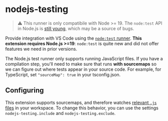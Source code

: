# nodejs-testing

> ⚠️ This runner is only compatibile with Node >= 19. The `node:test` API in Node.js is [still young](https://github.com/nodejs/node/issues?q=is%3Aopen+is%3Aissue+label%3Atest_runner), which may be a source of bugs.

Provide integration with VS Code using the [`node:test` runner](https://nodejs.org/api/test.html). **This extension requires Node.js >=19**: `node:test` is quite new and did not offer features we need in prior versions.

The Node.js test runner only supports running JavaScript files. If you have a compilation step, you'll need to make sure that runs **with sourcemaps** so we can figure out where tests appear in your source code. For example, for TypeScript, set `"sourceMap": true` in your tsconfig.json.

## Configuring

This extension supports sourcemaps, and therefore watches [relevant `.js` files](https://nodejs.org/api/test.html#test-runner-execution-model) in your workspace. To change this behavior, you can use the settings `nodejs-testing.include` and `nodejs-testing.exclude`.
